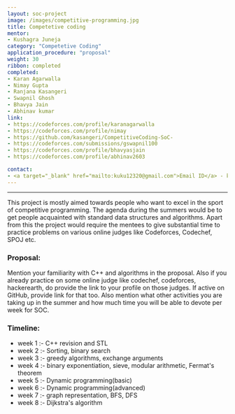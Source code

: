 ```yaml
---
layout: soc-project
image: /images/competitive-programming.jpg
title: Competetive coding 
mentor:
- Kushagra Juneja
category: "Competetive Coding"
application_procedure: "proposal"
weight: 30
ribbon: completed
completed: 
- Karan Agarwalla
- Nimay Gupta
- Ranjana Kasangeri
- Swapnil Ghosh
- Bhavya Jain
- Abhinav kumar
link:
- https://codeforces.com/profile/karanagarwalla
- https://codeforces.com/profile/nimay
- https://github.com/kasangeri/CompetitiveCoding-SoC-
- https://codeforces.com/submissions/gswapnil100
- https://codeforces.com/profile/bhavyasjain
- https://codeforces.com/profile/abhinav2603

contact:
- <a target="_blank" href="mailto:kuku12320@gmail.com">Email ID</a> - kuku12320@gmail.com
---
```


---
This project is mostly aimed towards people who want to excel in the sport of competitive programming. The agenda during the summers would be to get people acquainted with standard data structures and algorithms. Apart from this the project would require the mentees to give substantial time to practice problems on various online judges like Codeforces, Codechef, SPOJ etc.

<!--break-->

### Proposal:

 Mention your familiarity with C++ and algorithms in the proposal. Also if you already practice on some online judge like codechef, codeforces, hackerearth, do provide the link to your profile on those judges. If active on GitHub, provide link for that too. Also mention what other activities you are taking up in the summer and how much time you will be able to devote per week for SOC.

<!--break-->

### Timeline: 

* week 1 :- C++ revision and STL
* week 2 :- Sorting, binary search
* week 3 :- greedy algorithms, exchange arguments
* week 4 :- binary exponentiation, sieve, modular arithmetic, Fermat's theorem
* week 5 :- Dynamic programming(basic)
* week 6 :- Dynamic programming(advanced)
* week 7 :- graph representation, BFS, DFS
* week 8 :- Dijkstra's algorithm 




<!--break-->
